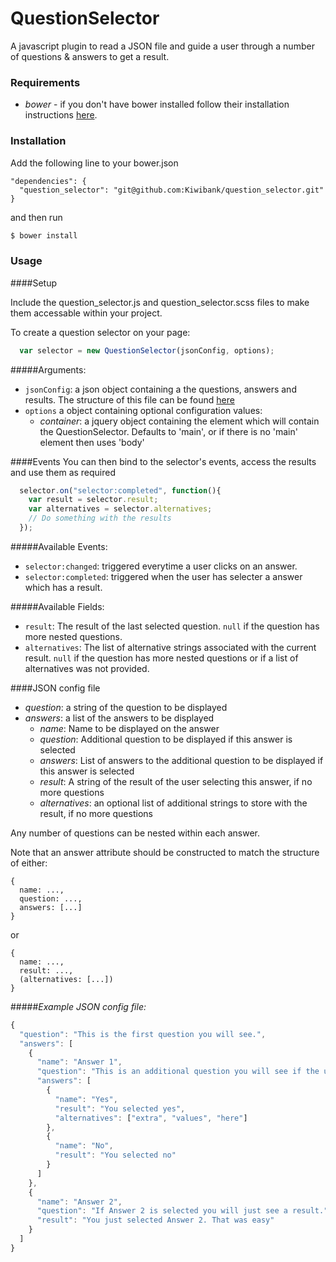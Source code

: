 # QuestionSelector

A javascript plugin to read a JSON file and guide a user through a number of questions & answers to get a result.

### Requirements

- *bower* - if you don't have bower installed follow their installation instructions [here](http://bower.io/).

### Installation

Add the following line to your bower.json
```
"dependencies": {
  "question_selector": "git@github.com:Kiwibank/question_selector.git"
}
```

and then run

```bash
$ bower install
```

### Usage

####Setup

Include the question_selector.js and question_selector.scss files to make them accessable within your project.

To create a question selector on your page:
```javascript
  var selector = new QuestionSelector(jsonConfig, options);
```

#####Arguments:
- `jsonConfig`: a json object containing a the questions, answers and results. The structure of this file can be found [here](#json-config)
- `options` a object containing optional configuration values:
  + *container*: a jquery object containing the element which will contain the QuestionSelector. Defaults to 'main', or if there is no 'main' element then uses 'body'

####Events
You can then bind to the selector's events, access the results and use them as required

```javascript
  selector.on("selector:completed", function(){
    var result = selector.result;
    var alternatives = selector.alternatives;
    // Do something with the results
  });
```

#####Available Events:
- `selector:changed`: triggered everytime a user clicks on an answer.
- `selector:completed`: triggered when the user has selecter a answer which has a result.

#####Available Fields:
- `result`: The result of the last selected question. `null` if the question has more nested questions.
- `alternatives`: The list of alternative strings associated with the current result. `null` if the question has more nested questions or if a list of alternatives was not provided.

####<a name="json-config"></a>JSON config file

- *question*: a string of the question to be displayed
- *answers*: a list of the answers to be displayed
  + *name*: Name to be displayed on the answer
  + *question*: Additional question to be displayed if this answer is selected
  + *answers*: List of answers to the additional question to be displayed if this answer is selected
  + *result*: A string of the result of the user selecting this answer, if no more questions
  + *alternatives*: an optional list of additional strings to store with the result, if no more questions


Any number of questions can be nested within each answer.

Note that an answer attribute should be constructed to match the structure of either:
```
{
  name: ...,
  question: ...,
  answers: [...]
}
```

or
```
{
  name: ...,
  result: ...,
  (alternatives: [...])
}
```

#####*Example JSON config file:*

```javascript
{
  "question": "This is the first question you will see.",
  "answers": [
    {
      "name": "Answer 1",
      "question": "This is an additional question you will see if the user selects Answer 1",
      "answers": [
        {
          "name": "Yes",
          "result": "You selected yes",
          "alternatives": ["extra", "values", "here"]
        },
        {
          "name": "No",
          "result": "You selected no"
        }
      ]
    },
    {
      "name": "Answer 2",
      "question": "If Answer 2 is selected you will just see a result.",
      "result": "You just selected Answer 2. That was easy"
    }
  ]
}

```